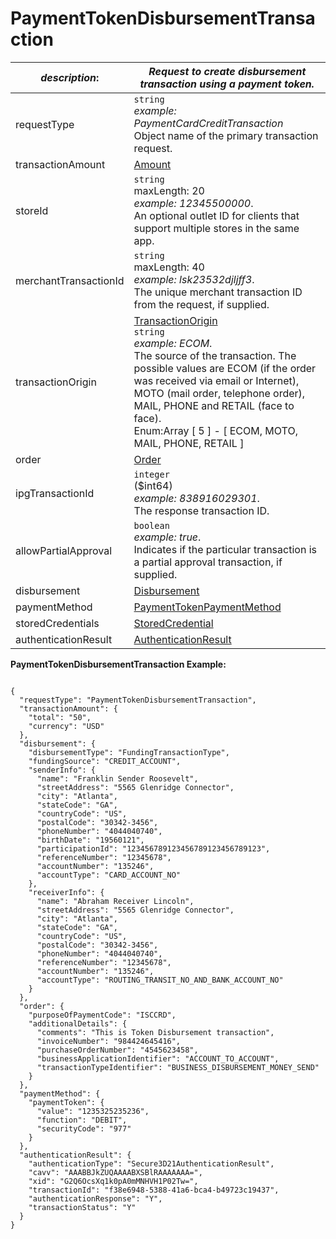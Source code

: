 
# PaymentTokenDisbursementTransaction

| *description*:   | *Request to create disbursement transaction using a payment token.*|
|----|----|
| requestType |    ``` string ```   <br/> *example:   PaymentCardCreditTransaction*  <br/> Object name of the primary transaction request.|
| transactionAmount | [Amount](?path=docs/schemas-md/Amount.md)|
| storeId |    ``` string ```   <br/> maxLength: 20   <br/> *example: 12345500000*.  <br/> An optional outlet ID for clients that support multiple stores in the same app.|
| merchantTransactionId |    ``` string ```   <br/> maxLength: 40  <br/> *example: lsk23532djljff3*.  <br/> The unique merchant transaction ID from the request, if supplied.|
| transactionOrigin |  [TransactionOrigin](?path=docs/schemas-md/TransactionOrigin.md)  <br/>  ``` string ```   <br/> *example: ECOM*. <br/> The source of the transaction. The possible values are ECOM (if the order was received via email or Internet), MOTO (mail order, telephone order), MAIL, PHONE and RETAIL (face to face).  <br/> Enum:Array [ 5 ] - [ ECOM, MOTO, MAIL, PHONE, RETAIL ]|
| order | [Order](?path=docs/schemas-md/Order.md)|
| ipgTransactionId |    ``` integer ```  <br/> ($int64)   <br/> *example: 838916029301*.  <br/> The response transaction ID.|
| allowPartialApproval |    ``` boolean ```   <br/> *example: true*.  <br/> Indicates if the particular transaction is a partial approval transaction, if supplied.|
| disbursement | [Disbursement](?path=docs/schemas-md/Disbursement.md)|
| paymentMethod | [PaymentTokenPaymentMethod](?path=docs/schemas-md/PaymentTokenPaymentMethod.md)|
| storedCredentials | [StoredCredential](?path=docs/schemas-md/StoredCredential.md)|   
| authenticationResult | [AuthenticationResult](?path=docs/schemas-md/AuthenticationResult.md)| 

**PaymentTokenDisbursementTransaction Example:**

```{r}

{
  "requestType": "PaymentTokenDisbursementTransaction",
  "transactionAmount": {
    "total": "50",
    "currency": "USD"
  },
  "disbursement": {
    "disbursementType": "FundingTransactionType",
    "fundingSource": "CREDIT_ACCOUNT",
    "senderInfo": {
      "name": "Franklin Sender Roosevelt",
      "streetAddress": "5565 Glenridge Connector",
      "city": "Atlanta",
      "stateCode": "GA",
      "countryCode": "US",
      "postalCode": "30342-3456",
      "phoneNumber": "4044040740",
      "birthDate": "19560121",
      "participationId": "123456789123456789123456789123",
      "referenceNumber": "12345678",
      "accountNumber": "135246",
      "accountType": "CARD_ACCOUNT_NO"
    },
    "receiverInfo": {
      "name": "Abraham Receiver Lincoln",
      "streetAddress": "5565 Glenridge Connector",
      "city": "Atlanta",
      "stateCode": "GA",
      "countryCode": "US",
      "postalCode": "30342-3456",
      "phoneNumber": "4044040740",
      "referenceNumber": "12345678",
      "accountNumber": "135246",
      "accountType": "ROUTING_TRANSIT_NO_AND_BANK_ACCOUNT_NO"
    }
  },
  "order": {
    "purposeOfPaymentCode": "ISCCRD",
    "additionalDetails": {
      "comments": "This is Token Disbursement transaction",
      "invoiceNumber": "984424645416",
      "purchaseOrderNumber": "4545623458",
      "businessApplicationIdentifier": "ACCOUNT_TO_ACCOUNT",
      "transactionTypeIdentifier": "BUSINESS_DISBURSEMENT_MONEY_SEND"
    }
  },
  "paymentMethod": {
    "paymentToken": {
      "value": "1235325235236",
      "function": "DEBIT",
      "securityCode": "977"
    }
  },
  "authenticationResult": {
    "authenticationType": "Secure3D21AuthenticationResult",
    "cavv": "AAABBJkZUQAAAABXSBlRAAAAAAA=",
    "xid": "G2Q6OcsXq1k0pA0mMNHVH1P02Tw=",
    "transactionId": "f38e6948-5388-41a6-bca4-b49723c19437",
    "authenticationResponse": "Y",
    "transactionStatus": "Y"
  }
}
```  

   







   



 

